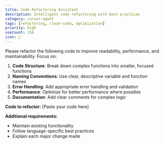 ```yaml
---
title: Code Refactoring Assistant
description: Intelligent code refactoring with best practices
category: cursor-agent
tags: [refactoring, clean-code, optimization]
priority: high
useCount: 156
icon: 🔧
---
```


Please refactor the following code to improve readability, performance, and maintainability. Focus on:

1. **Code Structure**: Break down complex functions into smaller, focused functions
2. **Naming Conventions**: Use clear, descriptive variable and function names
3. **Error Handling**: Add appropriate error handling and validation
4. **Performance**: Optimize for better performance where possible
5. **Documentation**: Add clear comments for complex logic

**Code to refactor:**
[Paste your code here]

**Additional requirements:**
- Maintain existing functionality
- Follow language-specific best practices
- Explain each major change made